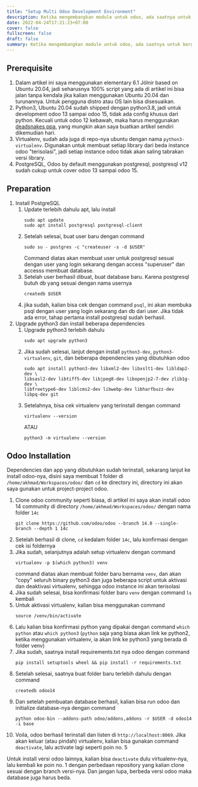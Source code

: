 ```yaml
---
title: "Setup Multi Odoo Development Environment"
description: Ketika mengembangkan module untuk odoo, ada saatnya untuk berganti versi odoo seperti ketika proses migrasi module dari odoo 11 ke odoo 15. Artikel ini berisi konfigurasi untuk mengembangkan odoo dengan versi berbeda.
date: 2022-04-24T17:21:23+07:00
cover: false
fullscreen: false
draft: false
summary: Ketika mengembangkan module untuk odoo, ada saatnya untuk berganti versi odoo seperti ketika proses migrasi module dari odoo 11 ke odoo 15. Artikel ini berisi konfigurasi untuk mengembangkan odoo dengan versi berbeda.
---
```


## Prerequisite
1. Dalam artikel ini saya menggunakan elementary 6.1 Jólnir based on Ubuntu 20.04, jadi seharusnya 100% script yang ada di artikel ini bisa jalan tanpa kendala jika kalian menggunakan Ubuntu 20.04 dan turunannya. Untuk pengguna distro atau OS lain bisa disesuaikan.
2. Python3, Ubuntu 20.04 sudah shipped dengan python3.8, jadi untuk development odoo 13 sampai odoo 15, tidak ada config khusus dari python. Kecuali untuk odoo 12 kebawah, maka harus menggunakan [deadsnakes ppa](https://launchpad.net/~deadsnakes/+archive/ubuntu/ppa), yang mungkin akan saya buatkan artikel sendiri dikemudian hari.
3. Virtualenv, sudah ada juga di repo-nya ubuntu dengan nama `python3-virtualenv`. Digunakan untuk membuat setiap library dari beda instance odoo "terisolasi", jadi setiap instance odoo tidak akan saling tabrakan versi library.
4. PostgreSQL, Odoo by default menggunakan postgresql, postgresql v12 sudah cukup untuk cover odoo 13 sampai odoo 15.

## Preparation
1. Install PostgreSQL
   1. Update terlebih dahulu apt, lalu install
        ```shell
        sudo apt update
        sudo apt install postgresql postgresql-client
        ```
   2. Setelah selesai, buat user baru dengan command 
        ```shell
        sudo su - postgres -c "createuser -s -d $USER"
        ```
        Command diatas akan membuat user untuk postgresql sesuai dengan user yang login sekarang dengan access "superuser" dan accesss membuat database.
   3. Setelah user berhasil dibuat, buat database baru. Karena postgresql butuh db yang sesuai dengan nama usernya
        ```shell
        createdb $USER
        ```
   4. jika sudah, kalian bisa cek dengan command `psql`, ini akan membuka psql dengan user yang login sekarang dan db dari user. Jika tidak ada error, tahap pertama install postgresql sudah berhasil.
2. Upgrade python3 dan install beberapa dependencies
   1. Upgrade python3 terlebih dahulu
        ```shell
        sudo apt upgrade python3
        ```
   2. Jika sudah selesai, lanjut dengan install `python3-dev`, `python3-virtualenv`, `git`, dan beberapa dependencies yang dibutuhkan odoo
        ```shell
        sudo apt install python3-dev libxml2-dev libxslt1-dev libldap2-dev \
        libsasl2-dev libtiff5-dev libjpeg8-dev libopenjp2-7-dev zlib1g-dev \
        libfreetype6-dev liblcms2-dev libwebp-dev libharfbuzz-dev libpq-dev git
        ```
   3. Setelahnya, bisa cek virtualenv yang terinstall dengan command
        ```shell
        virtualenv --version
        ```
        ATAU
        ```shell
        python3 -m virtualenv --version
        ```
## Odoo Installation
Dependencies dan app yang dibutuhkan sudah terinstall, sekarang lanjut ke install odoo-nya, disini saya membuat 1 folder di `/home/akhmad/Workspaces/odoo/` dan `cd` ke directory ini, directory ini akan saya gunakan untuk project-project odoo.
1. Clone odoo community seperti biasa, di artikel ini saya akan install odoo 14 community di directory `/home/akhmad/Workspaces/odoo/` dengan nama folder `14c`
    ```shell
    git clone https://github.com/odoo/odoo --branch 14.0 --single-branch --depth 1 14c
    ```
2. Setelah berhasil di clone, `cd` kedalam folder `14c`, lalu konfirmasi dengan cek isi foldernya
3. Jika sudah, selanjutnya adalah setup virtualenv dengan command
    ```shell
    virtualenv -p $(which python3) venv
    ```
    command diatas akan membuat folder baru bernama `venv`, dan akan "copy" seluruh binary python3 dan juga beberapa script untuk aktivasi dan deaktivasi virtualenv, sehingga odoo instance ini akan terisolasi
4. Jika sudah selesai, bisa konfirmasi folder baru `venv` dengan command `ls` kembali
5. Untuk aktivasi virtualenv, kalian bisa menggunakan command
    ```shell
    source /venv/bin/activate
    ```
6. Lalu kalian bisa konfirmasi python yang dipakai dengan command `which python` atau `which python3` (`python` saja yang biasa akan link ke python2, ketika menggunakan virtualenv, ia akan link ke python3 yang berada di folder venv)
7. Jika sudah, saatnya install requirements.txt nya odoo dengan command
    ```shell
    pip install setuptools wheel && pip install -r requirements.txt
    ```
8. Setelah selesai, saatnya buat folder baru terlebih dahulu dengan command
    ```shell
    createdb odoo14
    ```
9. Dan setelah pembuatan database berhasil, kalian bisa run odoo dan initialize database-nya dengan command
    ```shell
    python odoo-bin --addons-path odoo/addons,addons -r $USER -d odoo14 -i base
    ```
10. Voila, odoo berhasil terinstall dan listen di `http://localhost:8069`. Jika akan keluar (atau pindah) virtualenv, kalian bisa gunakan command `deactivate`, lalu activate lagi seperti poin no. 5

Untuk install versi odoo lainnya, kalian bisa `deactivate` dulu virtualenv-nya, lalu kembali ke poin no. 1 dengan perbedaan repository yang kalian clone sesuai dengan branch versi-nya. Dan jangan lupa, berbeda versi odoo maka database juga harus beda.
